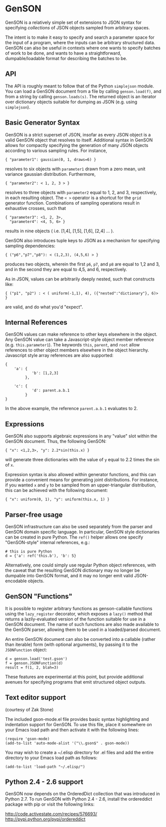 # GenSON

GenSON is a relatively simple set of extensions to JSON syntax for specifying *collections* of JSON objects sampled from arbitrary spaces.

The intent is to make it easy to specify and search a parameter space for the input of a program, where the inputs can be arbitrary structured data.  GenSON can also be useful in contexts where one wants to specify batches of work to be done, and wants to have a straightforward, dumpable/loadable format for describing the batches to be.

## API

The API is roughly meant to follow that of the Python `simplejson` module.  You can load a GenSON document from a file by calling `genson.load(f)`, and from a string by calling `genson.loads(s)`.  The returned object is an iterator over dictionary objects suitable for dumping as JSON (e.g. using `simplejson`).

## Basic Generator Syntax

GenSON is a strict superset of JSON, insofar as every JSON object is a valid GenSON object that resolves to itself. Additional syntax in GenSON allows for compactly specifying the generation of many JSON objects according to various sampling rules.  For instance,

    { "parameter1": gaussian(0, 1, draws=6) }

resolves to six objects with `parameter1` drawn from a zero mean, unit variance gaussian distribution.  Furthermore,

    { "parameter2": < 1, 2, 3 > }

resolves to three objects with `parameter2` equal to 1, 2, and 3, respectively, in each resulting object.  The `< >` operator is a shortcut for the `grid` generator function.  Combinations of sampling operations result in exhaustive crosses, such that

    { "parameter3": <1, 2, 3>,
      "parameter4": <4, 5, 6> }

results in nine objects ( i.e. [1,4], [1,5], [1,6], [2,4] ... ).

GenSON also introduces tuple keys to JSON as a mechanism for specifying sampling dependencies:

    { ("p6","p7","p8"): < (1,2,3), (4,5,6) > }

produces two objects, wherein the first `p6`, `p7`, and `p8` are equal to 1,2 and 3, and in the second they are equal to 4,5, and 6, respectively.

As in JSON, values can be arbitrarily deeply nested, such that constructs like:

    { ("p1", "p2") : < ( uniform(-1,1), 4), ({"nested":"dictionary"}, 6)> }

are valid, and do what you'd "expect".

## Internal References

GenSON values can make reference to other keys elsewhere in the object.  Any GenSON value can take a Javascript-style object member reference (e.g. `this.parameter1`).  The keywords `this`, `parent`, and `root` allow references to other object members elsewhere in the object hierarchy.  Javascript style array references are also supported:

    {
        'a': {
                'b': [1,2,3]
             },

        'c': {
                'd': parent.a.b.1
             }
    }

In the above example, the reference `parent.a.b.1` evaluates to 2.


## Expressions

GenSON also supports algebraic expressions in any "value" slot within the GenSON document.  Thus, the following GenSON:

    { "x": <1,2,3>, "y": 2.2*sin(this.x) }

will generate three dictionaries with the value of `y` equal to 2.2 times the sin of `x`.

Expression syntax is also allowed within generator functions, and this can provide a convenient means for generating joint distributions.  For instance, if you wanted `x` and `y` to be sampled from an upper-triangular distribution, this can be achieved with the following document:

    { "x": uniform(0, 1), "y": uniform(this.x, 1) }


## Parser-free usage

GenSON infrastructure can also be used separately from the parser and GenSON domain specific language.  In particular, GenSON style dictionaries can be created in pure Python. The `ref()` helper allows one specify "GenSON-style" internal references, e.g.:

    # this is pure Python
    d = {'a': ref('this.b'), 'b': 5}

Alternatively, one could simply use regular Python object references, with the caveat that the resulting GenSON dictionary may no longer be dumpable into GenSON format, and it may no longer emit valid JSON-encodable objects.

## GenSON "Functions"

It is possible to register arbitrary functions as genson-callable functions using the `lazy_register` decorator, which exposes a `lazy()` method that returns a lazily-evaluated version of the function suitable for use in a GenSON document.  The name of such functions are also made available to the GenSON parser, allowing them to be used in a loaded/parsed document.

An entire GenSON document can also be converted into a callable (rather than iterable) form (with optional arguments), by passing it to the `JSONFunction` object:

    d = genson.load('test.gson')
    f = genson.JSONFunction(d)
    result = f(1, 2, blah=3)

These features are experimental at this point, but provide additional avenues for specifying programs that emit structured object outputs.


## Text editor support

(courtesy of Zak Stone)

The included gson-mode.el file provides basic syntax highlighting and indentation support for GenSON. To use this file, place it somewhere on your Emacs load path and then activate it with the following lines:

    (require 'gson-mode)
    (add-to-list 'auto-mode-alist '("\\.gson$" . gson-mode))

You may wish to create a ~/.elisp directory for .el files and add the entire directory to your Emacs load path as follows:

    (add-to-list 'load-path "~/.elisp/")

## Python 2.4 - 2.6 support

GenSON now depends on the OrderedDict collection that was introduced in Python 2.7. To run GenSON with Python 2.4 - 2.6, install the ordereddict package with pip or visit the following links:

http://code.activestate.com/recipes/576693/
http://pypi.python.org/pypi/ordereddict
